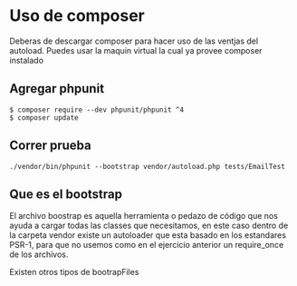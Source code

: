# Uso de composer
Deberas de descargar composer para hacer uso de las ventjas del autoload.
Puedes usar la maquin virtual la cual ya provee composer instalado
## Agregar phpunit
```
$ composer require --dev phpunit/phpunit ^4
$ composer update 
```
## Correr prueba
```
./vendor/bin/phpunit --bootstrap vendor/autoload.php tests/EmailTest
```
## Que es el bootstrap
El archivo boostrap es aquella herramienta o pedazo de código que nos ayuda a cargar
todas las classes que necesitamos, en este caso dentro de la carpeta vendor existe
un autoloader que esta basado en los estandares PSR-1, para que no usemos como en el
ejercicio anterior un require_once de los archivos.

Existen otros tipos de bootrapFiles
